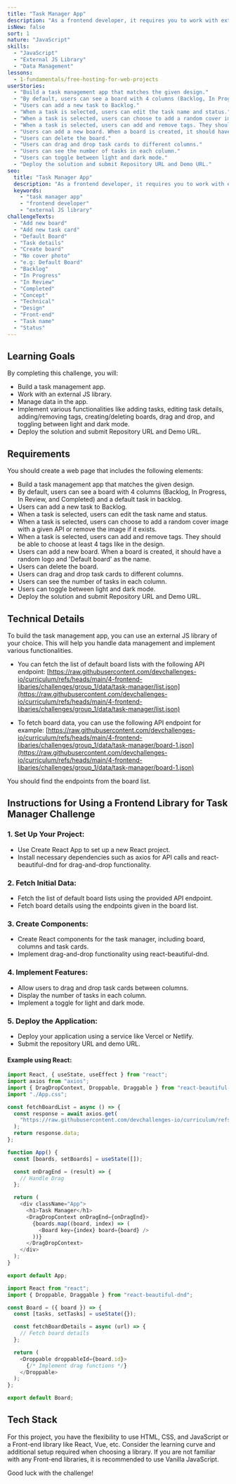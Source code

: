 ```yaml
---
title: "Task Manager App"
description: "As a frontend developer, it requires you to work with external libraries/tools all the time, sometimes it can be complicated and takes days to understand. In this challenge, you will work with a task manager application, this will challenge you to work with external JS library, as well as data management."
isNew: false
sort: 1
nature: "JavaScript"
skills:
  - "JavaScript"
  - "External JS Library"
  - "Data Management"
lessons:
  - 1-fundamentals/free-hosting-for-web-projects
userStories:
  - "Build a task management app that matches the given design."
  - "By default, users can see a board with 4 columns (Backlog, In Progress, In Review, and Completed) and a default task in backlog."
  - "Users can add a new task to Backlog."
  - "When a task is selected, users can edit the task name and status."
  - "When a task is selected, users can choose to add a random cover image with a given API or remove the image if exists."
  - "When a task is selected, users can add and remove tags. They should be able to choose at least 4 tags like in the design."
  - "Users can add a new board. When a board is created, it should have a random logo and 'Default board' as the name."
  - "Users can delete the board."
  - "Users can drag and drop task cards to different columns."
  - "Users can see the number of tasks in each column."
  - "Users can toggle between light and dark mode."
  - "Deploy the solution and submit Repository URL and Demo URL."
seo:
  title: "Task Manager App"
  description: "As a frontend developer, it requires you to work with external libraries/tools all the time, sometimes it can be complicated and takes days to understand. In this challenge, you will work with a task manager application, this will challenge you to work with external JS library, as well as data management."
  keywords:
    - "task manager app"
    - "frontend developer"
    - "external JS library"
challengeTexts:
  - "Add new board"
  - "Add new task card"
  - "Default Board"
  - "Task details"
  - "Create board"
  - "No cover photo"
  - "e.g: Default Board"
  - "Backlog"
  - "In Progress"
  - "In Review"
  - "Completed"
  - "Concept"
  - "Technical"
  - "Design"
  - "Front-end"
  - "Task name"
  - "Status"
---
```


## Learning Goals

By completing this challenge, you will:

- Build a task management app.
- Work with an external JS library.
- Manage data in the app.
- Implement various functionalities like adding tasks, editing task details, adding/removing tags, creating/deleting boards, drag and drop, and toggling between light and dark mode.
- Deploy the solution and submit Repository URL and Demo URL.

## Requirements

You should create a web page that includes the following elements:

- Build a task management app that matches the given design.
- By default, users can see a board with 4 columns (Backlog, In Progress, In Review, and Completed) and a default task in backlog.
- Users can add a new task to Backlog.
- When a task is selected, users can edit the task name and status.
- When a task is selected, users can choose to add a random cover image with a given API or remove the image if it exists.
- When a task is selected, users can add and remove tags. They should be able to choose at least 4 tags like in the design.
- Users can add a new board. When a board is created, it should have a random logo and 'Default board' as the name.
- Users can delete the board.
- Users can drag and drop task cards to different columns.
- Users can see the number of tasks in each column.
- Users can toggle between light and dark mode.
- Deploy the solution and submit Repository URL and Demo URL.

## Technical Details

To build the task management app, you can use an external JS library of your choice. This will help you handle data management and implement various functionalities.

- You can fetch the list of default board lists with the following API endpoint:
  [https://raw.githubusercontent.com/devchallenges-io/curriculum/refs/heads/main/4-frontend-libaries/challenges/group_1/data/task-manager/list.json](https://raw.githubusercontent.com/devchallenges-io/curriculum/refs/heads/main/4-frontend-libaries/challenges/group_1/data/task-manager/list.json)

- To fetch board data, you can use the following API endpoint for example:
  [https://raw.githubusercontent.com/devchallenges-io/curriculum/refs/heads/main/4-frontend-libaries/challenges/group_1/data/task-manager/board-1.json](https://raw.githubusercontent.com/devchallenges-io/curriculum/refs/heads/main/4-frontend-libaries/challenges/group_1/data/task-manager/board-1.json)

You should find the endpoints from the board list.

## Instructions for Using a Frontend Library for Task Manager Challenge

### 1. Set Up Your Project:

- Use Create React App to set up a new React project.
- Install necessary dependencies such as axios for API calls and react-beautiful-dnd for drag-and-drop functionality.

### 2. Fetch Initial Data:

- Fetch the list of default board lists using the provided API endpoint.
- Fetch board details using the endpoints given in the board list.

### 3. Create Components:

- Create React components for the task manager, including board, columns and task cards.
- Implement drag-and-drop functionality using react-beautiful-dnd.

### 4. Implement Features:

- Allow users to drag and drop task cards between columns.
- Display the number of tasks in each column.
- Implement a toggle for light and dark mode.

### 5. Deploy the Application:

- Deploy your application using a service like Vercel or Netlify.
- Submit the repository URL and demo URL.

#### Example using React:

```js
import React, { useState, useEffect } from "react";
import axios from "axios";
import { DragDropContext, Droppable, Draggable } from "react-beautiful-dnd";
import "./App.css";

const fetchBoardList = async () => {
  const response = await axios.get(
    "https://raw.githubusercontent.com/devchallenges-io/curriculum/refs/heads/main/4-frontend-libaries/challenges/group_1/data/task-manager/list.json"
  );
  return response.data;
};

function App() {
  const [boards, setBoards] = useState([]);

  const onDragEnd = (result) => {
    // Handle Drag
  };

  return (
    <div className="App">
      <h1>Task Manager</h1>
      <DragDropContext onDragEnd={onDragEnd}>
        {boards.map((board, index) => (
          <Board key={index} board={board} />
        ))}
      </DragDropContext>
    </div>
  );
}

export default App;
```

```js
import React from "react";
import { Droppable, Draggable } from "react-beautiful-dnd";

const Board = ({ board }) => {
  const [tasks, setTasks] = useState({});

  const fetchBoardDetails = async (url) => {
    // Fetch board details
  };

  return (
    <Droppable droppableId={board.id}>
      {/* Implement drag functions */}
    </Droppable>
  );
};

export default Board;
```

## Tech Stack

For this project, you have the flexibility to use HTML, CSS, and JavaScript or a Front-end library like React, Vue, etc. Consider the learning curve and additional setup required when choosing a library. If you are not familiar with any Front-end libraries, it is recommended to use Vanilla JavaScript.

Good luck with the challenge!
